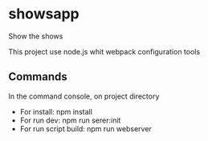 # showsapp
Show the shows

This project use node.js whit webpack configuration tools

## Commands

In the command console, on project directory

- For install: npm install
- For run dev: npm run serer:init
- For run script build:  npm  run webserver
